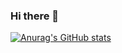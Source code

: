 ### Hi there 👋

[![Anurag's GitHub stats](https://github-readme-stats.vercel.app/api?username=remilefort)](https://github.com/anuraghazra/github-readme-stats)


<!--
**remilefort/remilefort** is a ✨ _special_ ✨ repository because its `README.md` (this file) appears on your GitHub profile.

Here are some ideas to get you started:

- 🔭 I’m currently working on ...
- 🌱 I’m currently learning ...
- 👯 I’m looking to collaborate on ...
- 🤔 I’m looking for help with ...
- 💬 Ask me about ...
- 📫 How to reach me: ...
- 😄 Pronouns: ...
- ⚡ Fun fact: ...
-->
